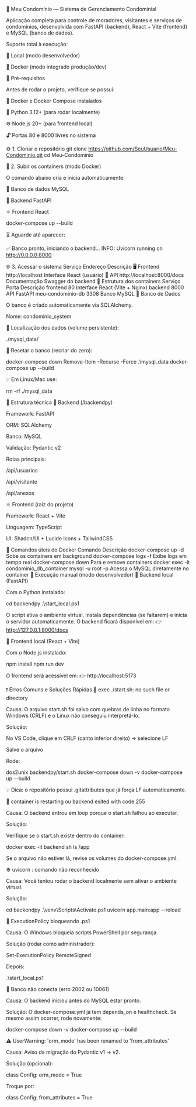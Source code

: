 🏢 Meu Condomínio — Sistema de Gerenciamento Condominial

Aplicação completa para controle de moradores, visitantes e serviços de condomínios,
desenvolvida com FastAPI (backend), React + Vite (frontend) e MySQL (banco de dados).

Suporte total à execução:

🔹 Local (modo desenvolvedor)

🔹 Docker (modo integrado produção/dev)

🧰 Pré-requisitos

Antes de rodar o projeto, verifique se possui:

🐳 Docker e Docker Compose instalados

🐍 Python 3.12+ (para rodar localmente)

⚙️ Node.js 20+ (para frontend local)

🔓 Portas 80 e 8000 livres no sistema

⚙️ 1. Clonar o repositório
git clone https://github.com/SeuUsuario/Meu-Condominio.git
cd Meu-Condominio

🧱 2. Subir os containers (modo Docker)

O comando abaixo cria e inicia automaticamente:

🐬 Banco de dados MySQL

🐍 Backend FastAPI

⚛️ Frontend React

docker-compose up --build


⏳ Aguarde até aparecer:

✅ Banco pronto, iniciando o backend...
INFO:     Uvicorn running on http://0.0.0.0:8000

🌐 3. Acessar o sistema
Serviço	Endereço	Descrição
🖥️ Frontend	http://localhost
	Interface React (usuário)
🧠 API	http://localhost:8000/docs
	Documentação Swagger do backend
🧩 Estrutura dos containers
Serviço	Porta	Descrição
frontend	80	Interface React (Vite + Nginx)
backend	8000	API FastAPI
meu-condominio-db	3308	Banco MySQL
🧠 Banco de Dados

O banco é criado automaticamente via SQLAlchemy.

Nome: condominio_system

📂 Localização dos dados (volume persistente):

./mysql_data/


🔄 Resetar o banco (recriar do zero):

docker-compose down
Remove-Item -Recurse -Force .\mysql_data
docker-compose up --build


💡 Em Linux/Mac use:

rm -rf ./mysql_data

🧱 Estrutura técnica
🐍 Backend (/backendpy)

Framework: FastAPI

ORM: SQLAlchemy

Banco: MySQL

Validação: Pydantic v2

Rotas principais:

/api/usuarios

/api/visitante

/api/anexos

⚛️ Frontend (raiz do projeto)

Framework: React + Vite

Linguagem: TypeScript

UI: Shadcn/UI + Lucide Icons + TailwindCSS

🧩 Comandos úteis do Docker
Comando	Descrição
docker-compose up -d	Sobe os containers em background
docker-compose logs -f	Exibe logs em tempo real
docker-compose down	Para e remove containers
docker exec -it condominio_db_container mysql -u root -p	Acessa o MySQL diretamente no container
🧰 Execução manual (modo desenvolvedor)
🔹 Backend local (FastAPI)

Com o Python instalado:

cd backendpy
.\start_local.ps1


O script ativa o ambiente virtual, instala dependências (se faltarem) e inicia o servidor automaticamente.
O backend ficará disponível em:
👉 http://127.0.0.1:8000/docs

🔹 Frontend local (React + Vite)

Com o Node.js instalado:

npm install
npm run dev


O frontend será acessível em:
👉 http://localhost:5173

❗ Erros Comuns e Soluções Rápidas
🐍 exec ./start.sh: no such file or directory

Causa:
O arquivo start.sh foi salvo com quebras de linha no formato Windows (CRLF)
e o Linux não conseguiu interpretá-lo.

Solução:

No VS Code, clique em CRLF (canto inferior direito) → selecione LF

Salve o arquivo

Rode:

dos2unix backendpy/start.sh
docker-compose down -v
docker-compose up --build


💡 Dica: o repositório possui .gitattributes que já força LF automaticamente.

🐳 container is restarting ou backend exited with code 255

Causa:
O backend entrou em loop porque o start.sh falhou ao executar.

Solução:

Verifique se o start.sh existe dentro do container:

docker exec -it backend sh
ls /app


Se o arquivo não estiver lá, revise os volumes do docker-compose.yml.

⚙️ uvicorn : comando não reconhecido

Causa:
Você tentou rodar o backend localmente sem ativar o ambiente virtual.

Solução:

cd backendpy
.\venv\Scripts\Activate.ps1
uvicorn app.main:app --reload

🧱 ExecutionPolicy bloqueando .ps1

Causa:
O Windows bloqueia scripts PowerShell por segurança.

Solução (rodar como administrador):

Set-ExecutionPolicy RemoteSigned


Depois:

.\start_local.ps1

🐬 Banco não conecta (erro 2002 ou 10061)

Causa:
O backend iniciou antes do MySQL estar pronto.

Solução:
O docker-compose.yml já tem depends_on e healthcheck.
Se mesmo assim ocorrer, rode novamente:

docker-compose down -v
docker-compose up --build

⚠️ UserWarning: 'orm_mode' has been renamed to 'from_attributes'

Causa:
Aviso da migração do Pydantic v1 → v2.

Solução (opcional):

class Config:
    orm_mode = True


Troque por:

class Config:
    from_attributes = True